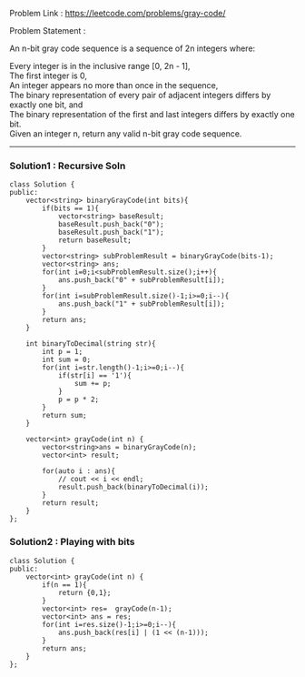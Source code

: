 Problem Link : https://leetcode.com/problems/gray-code/

Problem Statement : 

An n-bit gray code sequence is a sequence of 2n integers where:

Every integer is in the inclusive range [0, 2n - 1],<br>
The first integer is 0,<br>
An integer appears no more than once in the sequence,<br>
The binary representation of every pair of adjacent integers differs by exactly one bit, and<br>
The binary representation of the first and last integers differs by exactly one bit.<br>
Given an integer n, return any valid n-bit gray code sequence.<br>

------------------------------------------------------------------------------------------------------

### Solution1 : Recursive Soln

```
class Solution {
public:
    vector<string> binaryGrayCode(int bits){
        if(bits == 1){
            vector<string> baseResult;
            baseResult.push_back("0");
            baseResult.push_back("1");
            return baseResult;
        }
        vector<string> subProblemResult = binaryGrayCode(bits-1);
        vector<string> ans;
        for(int i=0;i<subProblemResult.size();i++){
            ans.push_back("0" + subProblemResult[i]);
        }
        for(int i=subProblemResult.size()-1;i>=0;i--){
            ans.push_back("1" + subProblemResult[i]);
        }
        return ans;
    }
    
    int binaryToDecimal(string str){
        int p = 1;
        int sum = 0;
        for(int i=str.length()-1;i>=0;i--){
            if(str[i] == '1'){
                sum += p;
            }
            p = p * 2;
        }
        return sum;
    }
    
    vector<int> grayCode(int n) {
        vector<string>ans = binaryGrayCode(n);
        vector<int> result;
        
        for(auto i : ans){
            // cout << i << endl;
            result.push_back(binaryToDecimal(i));
        }
        return result;
    }
};
```

### Solution2 : Playing with bits

```
class Solution {
public:
    vector<int> grayCode(int n) {
        if(n == 1){
            return {0,1};
        }
        vector<int> res=  grayCode(n-1);
        vector<int> ans = res;
        for(int i=res.size()-1;i>=0;i--){
            ans.push_back(res[i] | (1 << (n-1)));
        }
        return ans;
    }
};

```
